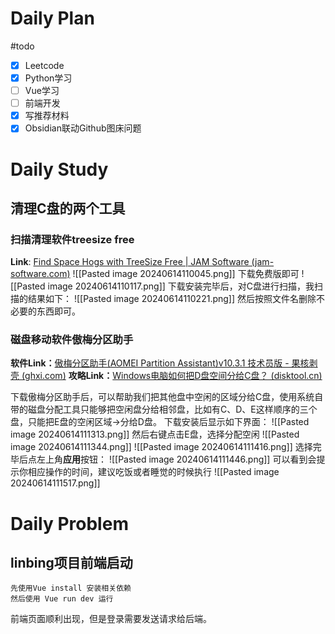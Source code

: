 # Daily Plan
#todo
- [x] Leetcode
- [x] Python学习
- [ ] Vue学习
- [ ] 前端开发
- [x] 写推荐材料
- [x] Obsidian联动Github图床问题
# Daily Study
## 清理C盘的两个工具
### 扫描清理软件treesize free
**Link**: [Find Space Hogs with TreeSize Free | JAM Software (jam-software.com)](https://www.jam-software.com/treesize_free)
![[Pasted image 20240614110045.png]]
下载免费版即可
![[Pasted image 20240614110117.png]]
下载安装完毕后，对C盘进行扫描，我扫描的结果如下：
![[Pasted image 20240614110221.png]]
然后按照文件名删除不必要的东西即可。
### 磁盘移动软件傲梅分区助手
**软件Link：**[傲梅分区助手(AOMEI Partition Assistant)v10.3.1 技术员版 - 果核剥壳 (ghxi.com)](https://www.ghxi.com/aomeipartitionassistant.html)
**攻略Link：**[Windows电脑如何把D盘空间分给C盘？ (disktool.cn)](https://www.disktool.cn/content-center/how-to-increase-c-drive-space-from-d-drive-2111.html)

下载傲梅分区助手后，可以帮助我们把其他盘中空闲的区域分给C盘，使用系统自带的磁盘分配工具只能够把空闲盘分给相邻盘，比如有C、D、E这样顺序的三个盘，只能把E盘的空闲区域->分给D盘。
下载安装后显示如下界面：
![[Pasted image 20240614111313.png]]
然后右键点击E盘，选择分配空闲
![[Pasted image 20240614111344.png]]
![[Pasted image 20240614111416.png]]
选择完毕后点左上角**应用**按钮：
![[Pasted image 20240614111446.png]]
可以看到会提示你相应操作的时间，建议吃饭或者睡觉的时候执行
![[Pasted image 20240614111517.png]]
# Daily Problem
## linbing项目前端启动

```
先使用Vue install 安装相关依赖
然后使用 Vue run dev 运行
```
前端页面顺利出现，但是登录需要发送请求给后端。